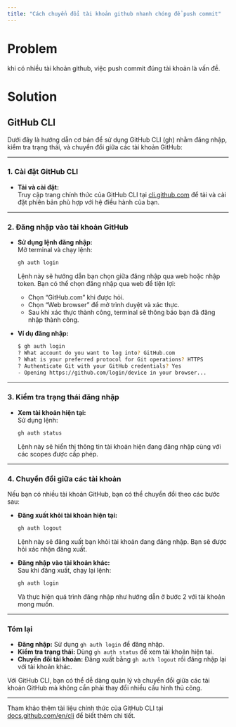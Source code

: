 ```yaml
---
title: "Cách chuyển đổi tài khoản github nhanh chóng để push commit"
---
```


# Problem
khi có nhiều tài khoản github, việc push commit đúng tài khoản là vấn đề.
# Solution
## GitHub CLI
Dưới đây là hướng dẫn cơ bản để sử dụng GitHub CLI (gh) nhằm đăng nhập, kiểm tra trạng thái, và chuyển đổi giữa các tài khoản GitHub:

---

### 1. Cài đặt GitHub CLI

- **Tải và cài đặt:**  
  Truy cập trang chính thức của GitHub CLI tại [cli.github.com](https://cli.github.com/) để tải và cài đặt phiên bản phù hợp với hệ điều hành của bạn.

---

### 2. Đăng nhập vào tài khoản GitHub

- **Sử dụng lệnh đăng nhập:**  
  Mở terminal và chạy lệnh:
  ```bash
  gh auth login
  ```
  Lệnh này sẽ hướng dẫn bạn chọn giữa đăng nhập qua web hoặc nhập token. Bạn có thể chọn đăng nhập qua web để tiện lợi:
  - Chọn “GitHub.com” khi được hỏi.
  - Chọn “Web browser” để mở trình duyệt và xác thực.
  - Sau khi xác thực thành công, terminal sẽ thông báo bạn đã đăng nhập thành công.

- **Ví dụ đăng nhập:**
  ```bash
  $ gh auth login
  ? What account do you want to log into? GitHub.com
  ? What is your preferred protocol for Git operations? HTTPS
  ? Authenticate Git with your GitHub credentials? Yes
  - Opening https://github.com/login/device in your browser...
  ```
  
---

### 3. Kiểm tra trạng thái đăng nhập

- **Xem tài khoản hiện tại:**  
  Sử dụng lệnh:
  ```bash
  gh auth status
  ```
  Lệnh này sẽ hiển thị thông tin tài khoản hiện đang đăng nhập cùng với các scopes được cấp phép.

---

### 4. Chuyển đổi giữa các tài khoản

Nếu bạn có nhiều tài khoản GitHub, bạn có thể chuyển đổi theo các bước sau:

- **Đăng xuất khỏi tài khoản hiện tại:**  
  ```bash
  gh auth logout
  ```
  Lệnh này sẽ đăng xuất bạn khỏi tài khoản đang đăng nhập. Bạn sẽ được hỏi xác nhận đăng xuất.

- **Đăng nhập vào tài khoản khác:**  
  Sau khi đăng xuất, chạy lại lệnh:
  ```bash
  gh auth login
  ```
  Và thực hiện quá trình đăng nhập như hướng dẫn ở bước 2 với tài khoản mong muốn.


---

### Tóm lại

- **Đăng nhập:** Sử dụng `gh auth login` để đăng nhập.
- **Kiểm tra trạng thái:** Dùng `gh auth status` để xem tài khoản hiện tại.
- **Chuyển đổi tài khoản:** Đăng xuất bằng `gh auth logout` rồi đăng nhập lại với tài khoản khác.

Với GitHub CLI, bạn có thể dễ dàng quản lý và chuyển đổi giữa các tài khoản GitHub mà không cần phải thay đổi nhiều cấu hình thủ công.

---

Tham khảo thêm tài liệu chính thức của GitHub CLI tại [docs.github.com/en/cli](https://docs.github.com/en/cli) để biết thêm chi tiết.

